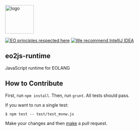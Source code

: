 <img alt="logo" src="https://www.objectionary.com/cactus.svg" height="92px" />

[![EO principles respected here](https://www.elegantobjects.org/badge.svg)](https://www.elegantobjects.org)
[![We recommend IntelliJ IDEA](https://www.elegantobjects.org/intellij-idea.svg)](https://www.jetbrains.com/idea/)

## eo2js-runtime
JavaScript runtime for EOLANG

[//]: # ([![grunt]&#40;https://github.com/objectionary/eoc/actions/workflows/grunt.yml/badge.svg&#41;]&#40;https://github.com/objectionary/eoc/actions/workflows/grunt.yml&#41;)
[//]: # ([![node-current]&#40;https://img.shields.io/node/v/eolang&#41;]&#40;https://www.npmjs.com/package/eolang&#41;)
[//]: # ([![PDD status]&#40;http://www.0pdd.com/svg?name=objectionary/eoc&#41;]&#40;http://www.0pdd.com/p?name=objectionary/eoc&#41;)
[//]: # ([![Hits-of-Code]&#40;https://hitsofcode.com/github/objectionary/eoc&#41;]&#40;https://hitsofcode.com/view/github/objectionary/eoc&#41;)
[//]: # ([![License]&#40;https://img.shields.io/badge/license-MIT-green.svg&#41;]&#40;https://github.com/objectionary/eoc/blob/master/LICENSE.txt&#41;)

[//]: # (First, you install [npm]&#40;https://docs.npmjs.com/downloading-and-installing-node-js-and-npm&#41;)

[//]: # (and [Java SE]&#40;https://www.oracle.com/java/technologies/downloads/&#41;.)

[//]: # ()
[//]: # (Then, you install [eolang]&#40;https://www.npmjs.com/package/eolang&#41; package:)

[//]: # ()
[//]: # (```)

[//]: # ($ npm install -g eolang)

[//]: # (```)

[//]: # ()
[//]: # (Then, you write a simple [EO]&#40;https://www.eolang.org&#41; program in `hello.eo` file)

[//]: # (in the current directory:)

[//]: # ()
[//]: # (```)

[//]: # ([args] > hello)

[//]: # (  QQ.io.stdout > @)

[//]: # (    "Hello, world!\n")

[//]: # (```)

[//]: # ()
[//]: # (Then, you run it:)

[//]: # ()
[//]: # (```)

[//]: # ($ eoc dataize hello)

[//]: # (```)

[//]: # ()
[//]: # (That's it.)

[//]: # ()
[//]: # (## Commands)

[//]: # ()
[//]: # (You can also do many other things with `eoc` commands)

[//]: # (&#40;the flow is explained in [this blog post]&#40;https://www.yegor256.com/2021/10/21/objectionary.html&#41;&#41;:)

[//]: # ()
[//]: # (  * `register` finds necessary EO files and registers them in a JSON catalog)

[//]: # (  * `assemble` parses EO files into XMIR, optimizes them, and pulls foreign EO objects)

[//]: # (  * `transpile` converts XMIR to target programming language &#40;Java by default&#41;)

[//]: # (  * `compile` converts target language sources to binaries)

[//]: # (  * `link` puts all binaries together into a single executable binary)

[//]: # (  * `dataize` dataizes a single object from the executable binary)

[//]: # (  * `test` dataizes all visible unit tests)

[//]: # ()
[//]: # (There are also commands that help manipulate with XMIR and EO sources )

[//]: # (&#40;the list is not completed, while some of them are not implemented as of yet&#41;:)

[//]: # ()
[//]: # (  * `audit` inspects all required packages and reports their status)

[//]: # (  * `foreign` inspects all objects found in the program after `assemble` step)

[//]: # (  * `sodg` generates SODG from XMIR, further rederable as XML or [Dot]&#40;https://en.wikipedia.org/wiki/DOT_%28graph_description_language%29&#41;)

[//]: # (  * `phi` generates PHI files from XMIR)

[//]: # (  * `unphi` generates XMIR files from PHI files)

[//]: # (  * `print` generates EO files from PHI files)

[//]: # (  * <del>`translate` converts Java/C++/Python/etc. program to EO program</del>)

[//]: # (  * <del>`demu` removes `cage` and `memory` objects</del>)

[//]: # (  * <del>`dejump` removes `goto` objects</del>)

[//]: # (  * <del>`infer` suggests object names where it's possible to infer them</del>)

[//]: # (  * <del>`flatten` moves inner objects to upper level</del>)

[//]: # ()
[//]: # (This command line toolkit simply integrates other tools available in)

[//]: # ([@objectionary]&#40;https://github.com/objectionary&#41; GitHub organization.)

## How to Contribute

First, run `npm install`. Then, run `grunt`. All tests should pass.

If you want to run a single test:

```
$ npm test -- test/test_mvnw.js
```

Make your changes and then [make](https://www.yegor256.com/2014/04/15/github-guidelines.html) a pull request.
